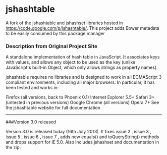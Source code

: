 jshashtable
===========

A fork of the jshashtable and jshashset libraries hosted in https://code.google.com/p/jshashtable/. This project adds Bower metadata to be easily consumed by this package manager

### Description from Original Project Site

A standalone implementation of hash table in JavaScript. It associates keys with values, and allows any object to be used as the key (unlike JavaScript's built-in Object, which only allows strings as property names).

jshashtable requires no libraries and is designed to work in all ECMAScript 3 compliant environments, including all major browsers. In particular, it has been tested and works in:

Firefox (all versions, back to Phoenix 0.1)
Internet Explorer 5.5+
Safari 3+ (untested in previous versions)
Google Chrome (all versions)
Opera 7+
See the jshashtable website for full documentation.

____

###Version 3.0 released

Version 3.0 is released today (16th July 2013). It fixes  issue 2 ,  issue 3 ,  issue 5 ,  issue 6 ,  issue 7 , adds new equals() and toQueryString() methods and drops support for IE 5.0. Also includes jshashset and documentation in the zip.
